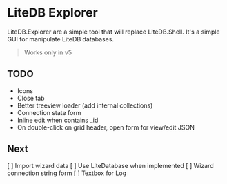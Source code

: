 # LiteDB Explorer

LiteDB.Explorer are a simple tool that will replace LiteDB.Shell. It's a simple GUI for manipulate LiteDB databases.

> Works only in v5

## TODO
- Icons
- Close tab
- Better treeview loader (add internal collections)
- Connection state form
- Inline edit when contains _id
- On double-click on grid header, open form for view/edit JSON

## Next
[ ] Import wizard data
[ ] Use LiteDatabase when implemented
[ ] Wizard connection string form
[ ] Textbox for Log
